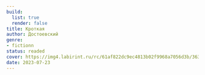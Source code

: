 ```yaml
---
build:
  list: true
  render: false
title: Кроткая
author: Достоевский
genre:
- fictionn
status: readed
cover: https://img4.labirint.ru/rc/61af822dc9ec4813b02f9968a7056d3b/363x561q80/books84/831276/cover.jpg?1636442736
date: 2023-07-23
---
```


